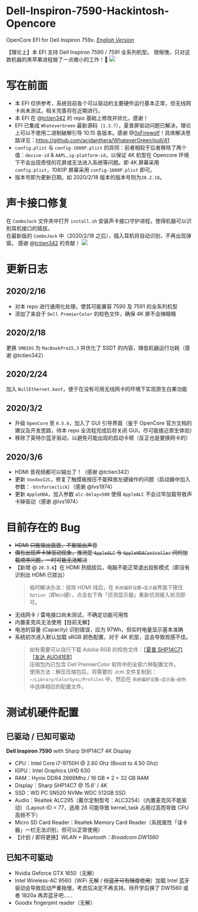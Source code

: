 # Dell-Inspiron-7590-Hackintosh-Opencore
OpenCore EFI for Dell Inspiron 759x.   _[English Version](https://github.com/Pinming/Dell-Inspiron-7590-Hackintosh-Opencore/blob/master/README.en.md)_ 

【理论上】本 EFI 支持 Dell Inspiron 7590 / 7591 全系列机型。
很惭愧，只对这款机器的黑苹果进程做了一点微小的工作！🐸
![](http://tva1.sinaimg.cn/large/0080xEK2ly1gbzh20adfrj312s0puk0z.jpg)

# 写在前面
* 本 EFI 仅供参考，系统目前各个可以驱动的主要硬件运行基本正常，但无线网卡尚未测试，相关完善将在近期进行。
* 本 EFI 在 @[tctien342](https://github.com/tctien342/Dell-Inspiron-7591-Hackintosh) 的 repo 基础上修改并优化，感谢！
* EFI 已集成 `WhateverGreen` 最新源码（`1.3.7`），夏普屏驱动问题已解决，理论上可以不使用二进制破解引导 10.15 各版本。感谢 @[0xFirewolf](https://github.com/0xfirewolf)！具体解决思路详见：https://github.com/acidanthera/WhateverGreen/pull/41
* `config.plist` 与 `config-1080P.plist` 的异同：前者相较于后者移除了两个值：`device-id` & `AAPL,ig-platform-id`，以保证 4K 机型在 Opencore 环境下不会出现奇怪的花屏或无法进入系统等问题。即 4K 屏幕采用  `config.plist`，1080P 屏幕采用 `config-1080P.plist` 即可。
* 版本号即为更新日期。如 2020/2/18 版本的版本号则为`20.2.18`。

# 声卡接口修复
在 `ComboJack` 文件夹中打开 `install.sh` 安装声卡接口守护进程，使得机器可以识别耳机接口的插拔。        
在最新版的 `ComboJack` 中（2020/2/18 之后），插入耳机将自动识别，不再出现弹窗。
感谢 @[tctien342](https://github.com/tctien342) 的贡献！
![](http://tva1.sinaimg.cn/large/0080xEK2ly1gbzgvhggtbj30tk0ewahj.jpg)

# 更新日志
## 2020/2/16
* 对本 repo 进行通用化处理，使其可能兼容 7590 及 7591 的全系列机型
* 添加了来自于 `Dell PremierColor` 的校色文件，确保 4K 屏不会辣眼睛
## 2020/2/18
更换 `SMBIOS` 为 `MacBookPro15,3` 并优化了 SSDT 的内容，降低机器运行功耗（感谢 @tctien342）
## 2020/2/24
加入 `NullEthernet.kext`，便于在没有可用无线网卡的环境下实现原生白果功能
## 2020/3/2
* 升级 `OpenCore` 至 `0.5.6`，加入了 GUI 引导界面（鉴于 OpenCore 官方文档的建议及开发思路，待本 repo 全流程完成后将关闭 GUI，尽可能接近原生体验）
* 移除了英特尔蓝牙驱动，以避免可能出现的启动卡顿（反正也是要换网卡的）

## 2020/3/6
* HDMI 音视频都可以输出了！（感谢 @tctien342）
* 更新 `VoodooI2C`，修复了触摸板按压不能释放左键操作的问题（启动器中加入参数：`-btnforceclick`）（感谢 @lvs1974）
* 更新 `AppleHDA`，加入参数 `alc-delay=500` 使得 `AppleALC` 不会过早加载导致声卡掉驱动（感谢 @lvs1974）
# 目前存在的 Bug
* ~~HDMI 只能输出画面，不能输出声音~~
* ~~偶有出现声卡掉驱动现象，推测是 `AppleALC` 与 `AppleHDAController` 间的加载顺序问题，一时可能无法解决~~
* 【新增 @ `20.3.6`】在 HDMI 热插拔后，电脑不能正常退出投影模式（即没有识别出 HDMI 已拔出）
    > 临时解决办法：拔除 HDMI 线后，在 `系统偏好设置→显示器`界面下按住`Option`（即`Win`键），点击右下角「侦测显示器」重新侦测接入状况即可。
* 无线网卡 / 雷电接口尚未测试，不确定功能可用性
* 内置麦克风无法使用【目前无解】
* 电池的容量 (Capacity) 识别错误，应为 97Wh，但实时电量显示基本准确
* 系统初次进入默认加载 sRGB 颜色配置，对于 4K 机型，这会导致观感不佳。
    > 如有需要可以自行下载 Adobe RGB 的校色文件：【[夏普 SHP14C7](http://oss.pm-z.tech/temp_files/SHP14C7_ICC.zip)】【[友达 AUO41EB](http://oss.pm-z.tech/temp_files/AUO41EB_ICC.zip)】<br>压缩包内已包含 Dell PremierColor 软件中的全部六种配置文件。<br>使用方法：解压压缩包后，将需要的 .icm 文件复制到：`~/Library/ColorSync/Profiles` 中，然后在 `系统偏好设置→显示器→颜色` 中选择相应的配置文件。

# 测试机硬件配置

## 已驱动 / 已知可驱动
**Dell Inspiron 7590** with Sharp SHP14C7 4K Display
* CPU：Intel Core i7-9750H @ 2.60 Ghz (Boost to 4.50 Ghz)
* IGPU：Intel Graphics UHD 630
* RAM：Hynix DDR4 2666Mhz / 16 GB * 2 = 32 GB RAM
* Display：Sharp SHP14C7 @ 15.6' / 4K
* SSD：WD PC SN520 NVMe WDC 512GB SSD
* Audio：Realtek ALC295（戴尔定制型号：ALC3254）（内置麦克风不能驱动）（Layout-ID = 77，选用 28 可能导致 kernel_task 占用过高而导致 CPU 高频不下）
* Micro SD Card Reader：Realtek Memory Card Reader（系统属性「读卡器」一栏无法识别，但可以正常使用）
* 【计划 / 即将更换】_WLAN + Bluetooth：Broadcom DW1560_

## 已知不可驱动
* Nvidia Geforce GTX 1650（无解）
* Intel Wireless-AC 9560（WiFi 无解 / ~~仅蓝牙可有限度使用~~）加载 Intel 蓝牙驱动会导致启动严重拖慢，考虑后决定不再支持。待开学后换了 DW1560 或者 1820a 再弄蓝牙吧……
* Goodix fingerpint reader（无解）
